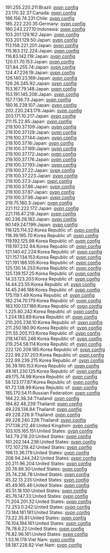 191.255.220.211:Brazil: [ovpn config](vpn/191_255_220_211.ovpn)  
23.170.32.37:Canada: [ovpn config](vpn/23_170_32_37.ovpn)  
186.156.74.231:Chile: [ovpn config](vpn/186_156_74_231.ovpn)  
185.222.220.35:Germany: [ovpn config](vpn/185_222_220_35.ovpn)  
180.243.227.10:Indonesia: [ovpn config](vpn/180_243_227_10.ovpn)  
103.201.129.162:Japan: [ovpn config](vpn/103_201_129_162.ovpn)  
103.201.129.50:Japan: [ovpn config](vpn/103_201_129_50.ovpn)  
113.158.221.201:Japan: [ovpn config](vpn/113_158_221_201.ovpn)  
115.163.212.224:Japan: [ovpn config](vpn/115_163_212_224.ovpn)  
116.83.142.119:Japan: [ovpn config](vpn/116_83_142_119.ovpn)  
120.51.70.153:Japan: [ovpn config](vpn/120_51_70_153.ovpn)  
121.84.255.74:Japan: [ovpn config](vpn/121_84_255_74.ovpn)  
124.47.226.19:Japan: [ovpn config](vpn/124_47_226_19.ovpn)  
126.140.23.169:Japan: [ovpn config](vpn/126_140_23_169.ovpn)  
126.26.245.92:Japan: [ovpn config](vpn/126_26_245_92.ovpn)  
153.167.79.148:Japan: [ovpn config](vpn/153_167_79_148.ovpn)  
153.191.145.206:Japan: [ovpn config](vpn/153_191_145_206.ovpn)  
157.7.136.73:Japan: [ovpn config](vpn/157_7_136_73.ovpn)  
180.16.239.107:Japan: [ovpn config](vpn/180_16_239_107.ovpn)  
202.220.243.179:Japan: [ovpn config](vpn/202_220_243_179.ovpn)  
203.171.10.217:Japan: [ovpn config](vpn/203_171_10_217.ovpn)  
211.15.22.85:Japan: [ovpn config](vpn/211_15_22_85.ovpn)  
219.100.37.109:Japan: [ovpn config](vpn/219_100_37_109.ovpn)  
219.100.37.129:Japan: [ovpn config](vpn/219_100_37_129.ovpn)  
219.100.37.144:Japan: [ovpn config](vpn/219_100_37_144.ovpn)  
219.100.37.16:Japan: [ovpn config](vpn/219_100_37_16.ovpn)  
219.100.37.169:Japan: [ovpn config](vpn/219_100_37_169.ovpn)  
219.100.37.172:Japan: [ovpn config](vpn/219_100_37_172.ovpn)  
219.100.37.176:Japan: [ovpn config](vpn/219_100_37_176.ovpn)  
219.100.37.193:Japan: [ovpn config](vpn/219_100_37_193.ovpn)  
219.100.37.22:Japan: [ovpn config](vpn/219_100_37_22.ovpn)  
219.100.37.223:Japan: [ovpn config](vpn/219_100_37_223.ovpn)  
219.100.37.3:Japan: [ovpn config](vpn/219_100_37_3.ovpn)  
219.100.37.86:Japan: [ovpn config](vpn/219_100_37_86.ovpn)  
219.100.37.87:Japan: [ovpn config](vpn/219_100_37_87.ovpn)  
219.100.37.96:Japan: [ovpn config](vpn/219_100_37_96.ovpn)  
219.75.180.3:Japan: [ovpn config](vpn/219_75_180_3.ovpn)  
221.112.222.172:Japan: [ovpn config](vpn/221_112_222_172.ovpn)  
221.116.47.218:Japan: [ovpn config](vpn/221_116_47_218.ovpn)  
60.236.28.182:Japan: [ovpn config](vpn/60_236_28_182.ovpn)  
90.149.247.199:Japan: [ovpn config](vpn/90_149_247_199.ovpn)  
116.125.114.52:Korea Republic of: [ovpn config](vpn/116_125_114_52.ovpn)  
118.39.195.70:Korea Republic of: [ovpn config](vpn/118_39_195_70.ovpn)  
119.192.125.98:Korea Republic of: [ovpn config](vpn/119_192_125_98.ovpn)  
119.197.232.94:Korea Republic of: [ovpn config](vpn/119_197_232_94.ovpn)  
121.140.42.224:Korea Republic of: [ovpn config](vpn/121_140_42_224.ovpn)  
121.157.134.153:Korea Republic of: [ovpn config](vpn/121_157_134_153.ovpn)  
121.191.186.105:Korea Republic of: [ovpn config](vpn/121_191_186_105.ovpn)  
125.130.14.253:Korea Republic of: [ovpn config](vpn/125_130_14_253.ovpn)  
125.139.157.25:Korea Republic of: [ovpn config](vpn/125_139_157_25.ovpn)  
14.33.123.203:Korea Republic of: [ovpn config](vpn/14_33_123_203.ovpn)  
14.44.23.55:Korea Republic of: [ovpn config](vpn/14_44_23_55.ovpn)  
14.45.246.188:Korea Republic of: [ovpn config](vpn/14_45_246_188.ovpn)  
175.119.1.49:Korea Republic of: [ovpn config](vpn/175_119_1_49.ovpn)  
182.214.70.179:Korea Republic of: [ovpn config](vpn/182_214_70_179.ovpn)  
183.100.137.186:Korea Republic of: [ovpn config](vpn/183_100_137_186.ovpn)  
1.225.80.242:Korea Republic of: [ovpn config](vpn/1_225_80_242.ovpn)  
1.234.183.89:Korea Republic of: [ovpn config](vpn/1_234_183_89.ovpn)  
210.205.236.10:Korea Republic of: [ovpn config](vpn/210_205_236_10.ovpn)  
211.250.180.90:Korea Republic of: [ovpn config](vpn/211_250_180_90.ovpn)  
211.55.205.113:Korea Republic of: [ovpn config](vpn/211_55_205_113.ovpn)  
218.147.65.248:Korea Republic of: [ovpn config](vpn/218_147_65_248.ovpn)  
219.254.58.114:Korea Republic of: [ovpn config](vpn/219_254_58_114.ovpn)  
222.120.209.185:Korea Republic of: [ovpn config](vpn/222_120_209_185.ovpn)  
222.99.237.203:Korea Republic of: [ovpn config](vpn/222_99_237_203.ovpn)  
222.99.239.215:Korea Republic of: [ovpn config](vpn/222_99_239_215.ovpn)  
36.39.190.153:Korea Republic of: [ovpn config](vpn/36_39_190_153.ovpn)  
49.161.230.125:Korea Republic of: [ovpn config](vpn/49_161_230_125.ovpn)  
49.175.74.98:Korea Republic of: [ovpn config](vpn/49_175_74_98.ovpn)  
58.123.177.87:Korea Republic of: [ovpn config](vpn/58_123_177_87.ovpn)  
61.72.138.99:Korea Republic of: [ovpn config](vpn/61_72_138_99.ovpn)  
185.170.54.11:Russian Federation: [ovpn config](vpn/185_170_54_11.ovpn)  
184.22.38.34:Thailand: [ovpn config](vpn/184_22_38_34.ovpn)  
184.82.48.239:Thailand: [ovpn config](vpn/184_82_48_239.ovpn)  
49.228.136.84:Thailand: [ovpn config](vpn/49_228_136_84.ovpn)  
49.228.226.9:Thailand: [ovpn config](vpn/49_228_226_9.ovpn)  
49.228.240.228:Thailand: [ovpn config](vpn/49_228_240_228.ovpn)  
217.138.212.46:United Kingdom: [ovpn config](vpn/217_138_212_46.ovpn)  
103.105.165.151:United States: [ovpn config](vpn/103_105_165_151.ovpn)  
142.79.218.20:United States: [ovpn config](vpn/142_79_218_20.ovpn)  
161.202.144.236:United States: [ovpn config](vpn/161_202_144_236.ovpn)  
172.107.219.42:United States: [ovpn config](vpn/172_107_219_42.ovpn)  
198.13.36.179:United States: [ovpn config](vpn/198_13_36_179.ovpn)  
208.94.244.242:United States: [ovpn config](vpn/208_94_244_242.ovpn)  
20.211.96.204:United States: [ovpn config](vpn/20_211_96_204.ovpn)  
20.78.89.30:United States: [ovpn config](vpn/20_78_89_30.ovpn)  
35.74.236.78:United States: [ovpn config](vpn/35_74_236_78.ovpn)  
45.32.13.235:United States: [ovpn config](vpn/45_32_13_235.ovpn)  
45.49.165.46:United States: [ovpn config](vpn/45_49_165_46.ovpn)  
45.51.18.100:United States: [ovpn config](vpn/45_51_18_100.ovpn)  
45.76.147.33:United States: [ovpn config](vpn/45_76_147_33.ovpn)  
71.204.201.32:United States: [ovpn config](vpn/71_204_201_32.ovpn)  
72.253.0.242:United States: [ovpn config](vpn/72_253_0_242.ovpn)  
73.184.181.181:United States: [ovpn config](vpn/73_184_181_181.ovpn)  
73.22.35.81:United States: [ovpn config](vpn/73_22_35_81.ovpn)  
76.104.194.161:United States: [ovpn config](vpn/76_104_194_161.ovpn)  
76.78.6.22:United States: [ovpn config](vpn/76_78_6_22.ovpn)  
76.82.96.161:United States: [ovpn config](vpn/76_82_96_161.ovpn)  
1.53.16.178:Viet Nam: [ovpn config](vpn/1_53_16_178.ovpn)  
58.187.228.82:Viet Nam: [ovpn config](vpn/58_187_228_82.ovpn)  

